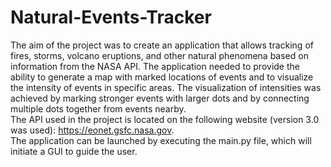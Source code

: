 # Natural-Events-Tracker
The aim of the project was to create an application that allows tracking of fires, storms, volcano eruptions, and other natural phenomena based on information from the NASA API. The application needed to provide the ability to generate a map with marked locations of events and to visualize the intensity of events in specific areas. The visualization of intensities was achieved by marking stronger events with larger dots and by connecting multiple dots together from events nearby. <br />
The API used in the project is located on the following website (version 3.0 was used): https://eonet.gsfc.nasa.gov. <br />
The application can be launched by executing the main.py file, which will initiate a GUI to guide the user.
